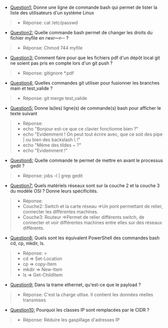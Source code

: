 - <ins>Question1:</ins> Donne une ligne de commande bash qui permet de lister la liste des utilisateurs d'un système Linux
> + Réponse: cat /etc/passwd

- <ins>Question2:</ins> Quelle commande bash permet de changer les droits du fichier myfile en rwxr—r-- ?
> + Réponse: Chmod 744 myfile

- <ins>Question3:</ins> Comment faire pour que les fichiers pdf d'un dépôt local git ne soient pas pris en compte lors d'un git push ?
> + Réponse: gitignore *.pdf

- <ins>Question4:</ins> Quelles commandes git utiliser pour fusionner les branches main et test_valide ?
> + Réponse: git merge test_valide

- <ins>Question5:</ins> Donne la(les) ligne(s) de commande(s) bash pour afficher le texte suivant
> + Réponse:  
> + echo "Bonjour est-ce que ce clavier fonctionne bien ?"
> + echo "Evidemment ! On peut tout écrire avec, que ce soit des pipe | ou bien des backslash \\ !"
> + echo "Même des tildes ~ ?"
> + echo "Evidemment !"

- <ins>Question6:</ins> Quelle commande te permet de mettre en avant le processus gedit ?
> + Réponse:  jobs -l | grep gedit

- <ins>Question7:</ins> Quels matériels réseaux sont sur la couche 2 et la couche 3 du modèle OSI ? Donne leurs spécificités.
> + Réponse:
> + Couche2: Switch et la carte réseau =>Un pont permettant de relier, connecter les différentes machines.
> + Couche3: Routeur =>Permet de relier différents switch, de connecter et voir différentes machines entre elles sur des réseaux différents.

- <ins>Question8:</ins> Quels sont les équivalent PowerShell des commandes bash cd, cp, mkdir, ls.
> + Réponse: >
> + cd => Set-Location
> + cp => copy-Item
> + mkdir => New-Item
> + ls => Get-ChildItem

- <ins>Question9:</ins> Dans la trame ethernet, qu'est-ce que le payload ?
> + Réponse: C'est la charge utlise. Il contient les données réelles transmises

- <ins>Question10:</ins> Pourquoi les classes IP sont remplacées par le CIDR ?
> + Réponse: Réduire les gaspillage d'adresses IP
